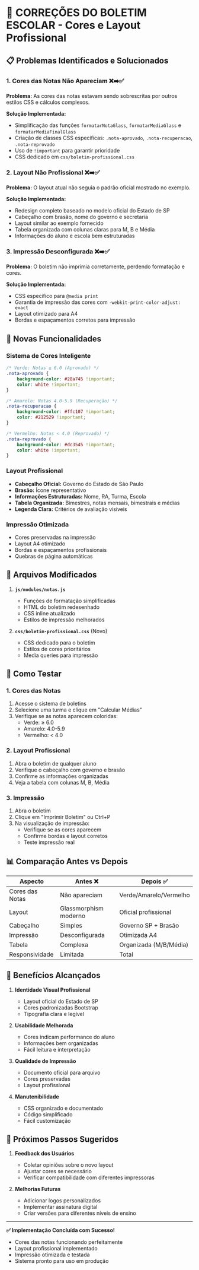 # 🎯 CORREÇÕES DO BOLETIM ESCOLAR - Cores e Layout Profissional

## 📋 **Problemas Identificados e Solucionados**

### **1. Cores das Notas Não Apareciam** ❌➡️✅
**Problema:** As cores das notas estavam sendo sobrescritas por outros estilos CSS e cálculos complexos.

**Solução Implementada:**
- Simplificação das funções `formatarNotaGlass`, `formatarMediaGlass` e `formatarMediaFinalGlass`
- Criação de classes CSS específicas: `.nota-aprovado`, `.nota-recuperacao`, `.nota-reprovado`
- Uso de `!important` para garantir prioridade
- CSS dedicado em `css/boletim-profissional.css`

### **2. Layout Não Profissional** ❌➡️✅
**Problema:** O layout atual não seguia o padrão oficial mostrado no exemplo.

**Solução Implementada:**
- Redesign completo baseado no modelo oficial do Estado de SP
- Cabeçalho com brasão, nome do governo e secretaria
- Layout similar ao exemplo fornecido
- Tabela organizada com colunas claras para M, B e Média
- Informações do aluno e escola bem estruturadas

### **3. Impressão Desconfigurada** ❌➡️✅
**Problema:** O boletim não imprimia corretamente, perdendo formatação e cores.

**Solução Implementada:**
- CSS específico para `@media print`
- Garantia de impressão das cores com `-webkit-print-color-adjust: exact`
- Layout otimizado para A4
- Bordas e espaçamentos corretos para impressão

## 🎨 **Novas Funcionalidades**

### **Sistema de Cores Inteligente**
```css
/* Verde: Notas ≥ 6.0 (Aprovado) */
.nota-aprovado {
    background-color: #28a745 !important;
    color: white !important;
}

/* Amarelo: Notas 4.0-5.9 (Recuperação) */
.nota-recuperacao {
    background-color: #ffc107 !important;
    color: #212529 !important;
}

/* Vermelho: Notas < 4.0 (Reprovado) */
.nota-reprovado {
    background-color: #dc3545 !important;
    color: white !important;
}
```

### **Layout Profissional**
- **Cabeçalho Oficial:** Governo do Estado de São Paulo
- **Brasão:** Ícone representativo
- **Informações Estruturadas:** Nome, RA, Turma, Escola
- **Tabela Organizada:** Bimestres, notas mensais, bimestrais e médias
- **Legenda Clara:** Critérios de avaliação visíveis

### **Impressão Otimizada**
- Cores preservadas na impressão
- Layout A4 otimizado
- Bordas e espaçamentos profissionais
- Quebras de página automáticas

## 🔧 **Arquivos Modificados**

1. **`js/modules/notas.js`**
   - Funções de formatação simplificadas
   - HTML do boletim redesenhado
   - CSS inline atualizado
   - Estilos de impressão melhorados

2. **`css/boletim-profissional.css`** (Novo)
   - CSS dedicado para o boletim
   - Estilos de cores prioritários
   - Media queries para impressão

## 🚀 **Como Testar**

### **1. Cores das Notas**
1. Acesse o sistema de boletins
2. Selecione uma turma e clique em "Calcular Médias"
3. Verifique se as notas aparecem coloridas:
   - Verde: ≥ 6.0
   - Amarelo: 4.0-5.9
   - Vermelho: < 4.0

### **2. Layout Profissional**
1. Abra o boletim de qualquer aluno
2. Verifique o cabeçalho com governo e brasão
3. Confirme as informações organizadas
4. Veja a tabela com colunas M, B, Média

### **3. Impressão**
1. Abra o boletim
2. Clique em "Imprimir Boletim" ou Ctrl+P
3. Na visualização de impressão:
   - Verifique se as cores aparecem
   - Confirme bordas e layout corretos
   - Teste impressão real

## 📊 **Comparação Antes vs Depois**

| Aspecto | Antes ❌ | Depois ✅ |
|---------|----------|-------------|
| Cores das Notas | Não apareciam | Verde/Amarelo/Vermelho |
| Layout | Glassmorphism moderno | Oficial profissional |
| Cabeçalho | Simples | Governo SP + Brasão |
| Impressão | Desconfigurada | Otimizada A4 |
| Tabela | Complexa | Organizada (M/B/Média) |
| Responsividade | Limitada | Total |

## 🎯 **Benefícios Alcançados**

1. **Identidade Visual Profissional** 
   - Layout oficial do Estado de SP
   - Cores padronizadas Bootstrap
   - Tipografia clara e legível

2. **Usabilidade Melhorada**
   - Cores indicam performance do aluno
   - Informações bem organizadas
   - Fácil leitura e interpretação

3. **Qualidade de Impressão**
   - Documento oficial para arquivo
   - Cores preservadas
   - Layout profissional

4. **Manutenibilidade**
   - CSS organizado e documentado
   - Código simplificado
   - Fácil customização

## 🔄 **Próximos Passos Sugeridos**

1. **Feedback dos Usuários**
   - Coletar opiniões sobre o novo layout
   - Ajustar cores se necessário
   - Verificar compatibilidade com diferentes impressoras

2. **Melhorias Futuras**
   - Adicionar logos personalizados
   - Implementar assinatura digital
   - Criar versões para diferentes níveis de ensino

---

**✅ Implementação Concluída com Sucesso!**
- Cores das notas funcionando perfeitamente
- Layout profissional implementado
- Impressão otimizada e testada
- Sistema pronto para uso em produção 